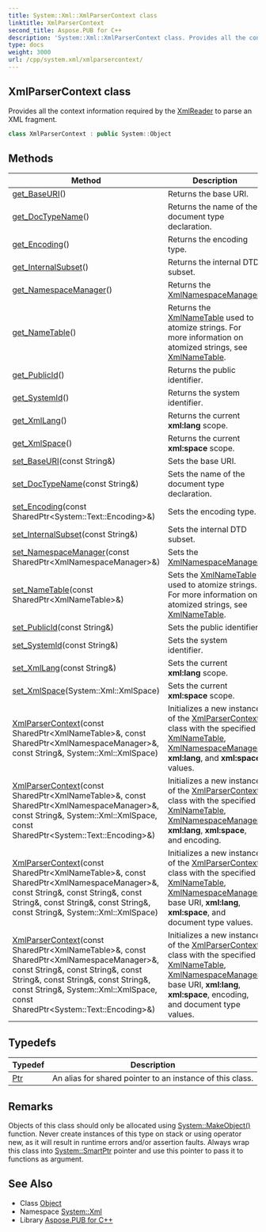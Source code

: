 ```yaml
---
title: System::Xml::XmlParserContext class
linktitle: XmlParserContext
second_title: Aspose.PUB for C++
description: 'System::Xml::XmlParserContext class. Provides all the context information required by the XmlReader to parse an XML fragment in C++.'
type: docs
weight: 3000
url: /cpp/system.xml/xmlparsercontext/
---
```

## XmlParserContext class


Provides all the context information required by the [XmlReader](../xmlreader/) to parse an XML fragment.

```cpp
class XmlParserContext : public System::Object
```

## Methods

| Method | Description |
| --- | --- |
| [get_BaseURI](./get_baseuri/)() | Returns the base URI. |
| [get_DocTypeName](./get_doctypename/)() | Returns the name of the document type declaration. |
| [get_Encoding](./get_encoding/)() | Returns the encoding type. |
| [get_InternalSubset](./get_internalsubset/)() | Returns the internal DTD subset. |
| [get_NamespaceManager](./get_namespacemanager/)() | Returns the [XmlNamespaceManager](../xmlnamespacemanager/). |
| [get_NameTable](./get_nametable/)() | Returns the [XmlNameTable](../xmlnametable/) used to atomize strings. For more information on atomized strings, see [XmlNameTable](../xmlnametable/). |
| [get_PublicId](./get_publicid/)() | Returns the public identifier. |
| [get_SystemId](./get_systemid/)() | Returns the system identifier. |
| [get_XmlLang](./get_xmllang/)() | Returns the current **xml:lang** scope. |
| [get_XmlSpace](./get_xmlspace/)() | Returns the current **xml:space** scope. |
| [set_BaseURI](./set_baseuri/)(const String\&) | Sets the base URI. |
| [set_DocTypeName](./set_doctypename/)(const String\&) | Sets the name of the document type declaration. |
| [set_Encoding](./set_encoding/)(const SharedPtr\<System::Text::Encoding\>\&) | Sets the encoding type. |
| [set_InternalSubset](./set_internalsubset/)(const String\&) | Sets the internal DTD subset. |
| [set_NamespaceManager](./set_namespacemanager/)(const SharedPtr\<XmlNamespaceManager\>\&) | Sets the [XmlNamespaceManager](../xmlnamespacemanager/). |
| [set_NameTable](./set_nametable/)(const SharedPtr\<XmlNameTable\>\&) | Sets the [XmlNameTable](../xmlnametable/) used to atomize strings. For more information on atomized strings, see [XmlNameTable](../xmlnametable/). |
| [set_PublicId](./set_publicid/)(const String\&) | Sets the public identifier. |
| [set_SystemId](./set_systemid/)(const String\&) | Sets the system identifier. |
| [set_XmlLang](./set_xmllang/)(const String\&) | Sets the current **xml:lang** scope. |
| [set_XmlSpace](./set_xmlspace/)(System::Xml::XmlSpace) | Sets the current **xml:space** scope. |
| [XmlParserContext](./xmlparsercontext/)(const SharedPtr\<XmlNameTable\>\&, const SharedPtr\<XmlNamespaceManager\>\&, const String\&, System::Xml::XmlSpace) | Initializes a new instance of the [XmlParserContext](./) class with the specified [XmlNameTable](../xmlnametable/), [XmlNamespaceManager](../xmlnamespacemanager/), **xml:lang**, and **xml:space** values. |
| [XmlParserContext](./xmlparsercontext/)(const SharedPtr\<XmlNameTable\>\&, const SharedPtr\<XmlNamespaceManager\>\&, const String\&, System::Xml::XmlSpace, const SharedPtr\<System::Text::Encoding\>\&) | Initializes a new instance of the [XmlParserContext](./) class with the specified [XmlNameTable](../xmlnametable/), [XmlNamespaceManager](../xmlnamespacemanager/), **xml:lang**, **xml:space**, and encoding. |
| [XmlParserContext](./xmlparsercontext/)(const SharedPtr\<XmlNameTable\>\&, const SharedPtr\<XmlNamespaceManager\>\&, const String\&, const String\&, const String\&, const String\&, const String\&, const String\&, System::Xml::XmlSpace) | Initializes a new instance of the [XmlParserContext](./) class with the specified [XmlNameTable](../xmlnametable/), [XmlNamespaceManager](../xmlnamespacemanager/), base URI, **xml:lang**, **xml:space**, and document type values. |
| [XmlParserContext](./xmlparsercontext/)(const SharedPtr\<XmlNameTable\>\&, const SharedPtr\<XmlNamespaceManager\>\&, const String\&, const String\&, const String\&, const String\&, const String\&, const String\&, System::Xml::XmlSpace, const SharedPtr\<System::Text::Encoding\>\&) | Initializes a new instance of the [XmlParserContext](./) class with the specified [XmlNameTable](../xmlnametable/), [XmlNamespaceManager](../xmlnamespacemanager/), base URI, **xml:lang**, **xml:space**, encoding, and document type values. |
## Typedefs

| Typedef | Description |
| --- | --- |
| [Ptr](./ptr/) | An alias for shared pointer to an instance of this class. |
## Remarks



Objects of this class should only be allocated using [System::MakeObject()](../../system/makeobject/) function. Never create instances of this type on stack or using operator new, as it will result in runtime errors and/or assertion faults. Always wrap this class into [System::SmartPtr](../../system/smartptr/) pointer and use this pointer to pass it to functions as argument. 

## See Also

* Class [Object](../../system/object/)
* Namespace [System::Xml](../)
* Library [Aspose.PUB for C++](../../)
